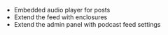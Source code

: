 * Embedded audio player for posts
* Extend the feed with enclosures
* Extend the admin panel with podcast feed settings

